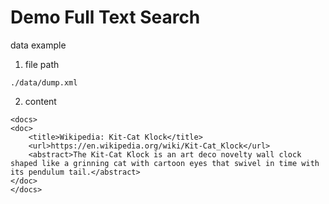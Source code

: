 # Demo Full Text Search

data example
1. file path
```
./data/dump.xml
```

2.  content
```
<docs>
<doc>
    <title>Wikipedia: Kit-Cat Klock</title>
    <url>https://en.wikipedia.org/wiki/Kit-Cat_Klock</url>
    <abstract>The Kit-Cat Klock is an art deco novelty wall clock shaped like a grinning cat with cartoon eyes that swivel in time with its pendulum tail.</abstract>
</doc>
</docs>
```

